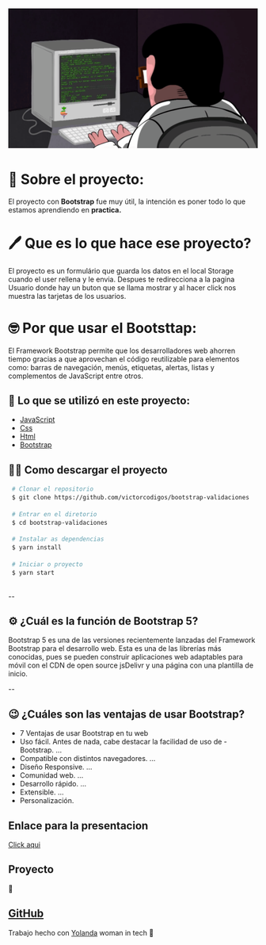 <h1 aligh="center"> </h1> 

<h1>
  <img src="assets/1.gif"> </img>
  
  </h1> 


# 📂 Sobre el proyecto:

El proyecto con **Bootstrap** fue muy útil, la intención es poner todo lo que estamos aprendiendo en **practica.**

# 🖊️ Que es lo que hace ese proyecto? 

El proyecto es un formulário que guarda los datos en el local Storage cuando el user rellena y le envia.
Despues te redirecciona a la pagina Usuario donde hay un buton que se llama mostrar y al hacer click nos muestra
las tarjetas de los usuarios.

# 🤓 Por que usar el Bootsttap:

El Framework Bootstrap permite que los desarrolladores web ahorren tiempo gracias a que
 aprovechan el código reutilizable para elementos como: barras de navegación, 
  menús, etiquetas, alertas, listas y complementos de JavaScript entre otros.

## 🚀 Lo que se utilizó en este proyecto:

- [JavaScript](https://developer.mozilla.org/es/docs/Web/JavaScript)
- [Css](https://developer.mozilla.org/es/docs/Web/CSS)
- [Html](https://developer.mozilla.org/es/docs/Web/HTML)
- [Bootstrap](https://getbootstrap.com/)

##  👩‍💻 Como descargar el proyecto

```bash
 # Clonar el repositorio
 $ git clone https://github.com/victorcodigos/bootstrap-validaciones
 
 # Entrar en el diretorio
 $ cd bootstrap-validaciones

 # Instalar as dependencias
 $ yarn install

 # Iniciar o proyecto
 $ yarn start



```

--

## ⚙️ ¿Cuál es la función de Bootstrap 5?


Bootstrap 5 es una de las versiones recientemente lanzadas del Framework Bootstrap para el desarrollo web. Esta es una de las librerías más conocidas, pues se pueden construir aplicaciones web adaptables para móvil con el CDN de open source jsDelivr y una página con una plantilla de inicio.

--

## 😉 ¿Cuáles son las ventajas de usar Bootstrap?

- 7 Ventajas de usar Bootstrap en tu web
- Uso fácil. Antes de nada, cabe destacar la facilidad de uso de - Bootstrap. ...
- Compatible con distintos navegadores. ...
- Diseño Responsive. ...
- Comunidad web. ...
- Desarrollo rápido. ...
- Extensible. ...
- Personalización.

## Enlace para la presentacion

[Click aqui](https://github.com/victorcodigos/bootstrap-validaciones/blob/main/assets/Investigacion.txt)

## Proyecto 

🔗

[GitHub](https://github.com/victorcodigos/bootstrap-validaciones/blob/main/index.html)
--
Trabajo hecho con [Yolanda](https://github.com/yolovi) woman in tech 💪
















  